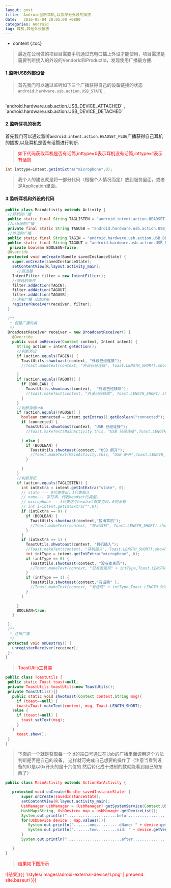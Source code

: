 ```yaml
---
layout: post
title:  Android监听耳机,以及部分外设的插拔
date:   2016-05-04 20:05:00 +0800
categories: Android
tag: 耳机,其他外设插拔
---
```


* content
{:toc}


> 最近在公司做的项目目需要手机通过充电口插上外设才能使用，项目需求是需要判断接入的外设的VendorId和ProductId，发现使用广播最方便.

#### 1.监听USB外部设备

>首先我门可以通过监听如下三个广播获得自己的设备链接的状态
<br/>`android.hardware.usb.action.USB_STATE` ,
<br/>
`android.hardware.usb.action.USB_DEVICE_ATTACHED` ,
<br/>
`android.hardware.usb.action.USB_DEVICE_DETACHED`


#### 2.监听耳机的状态
首先我门可以通过监听`android.intent.action.HEADSET_PLUG`广播获得自己耳机的插拔,以及耳机是否有话筒进行判断.

> <font color = "red"> 如下代码获取耳机是否有话筒,inttype=0表示耳机没有话筒,inttype=1表示有话筒</font>

```java
int inttype=intent.getIntExtra("microphone",0);
```

> 我个人的建议就是将一部分代码（根据个人情况而定）放到服务里面，或者是Application里面。

#### 3.监听耳机和外设的代码

```java
public class MainActivity extends Activity {
 //耳机的广播
 public static final String TAGLISTEN = "android.intent.action.HEADSET_PLUG";
 //usb线的广播
 private final static String TAGUSB = "android.hardware.usb.action.USB_STATE";
 //外设的广播
 public static final String TAGIN = "android.hardware.usb.action.USB_DEVICE_ATTACHED";
 public static final String TAGOUT = "android.hardware.usb.action.USB_DEVICE_DETACHED";
  private boolean BOOLEAN=false;
 @Override
 protected void onCreate(Bundle savedInstanceState) {
   super.onCreate(savedInstanceState);
   setContentView(R.layout.activity_main);
     //赛选器
   IntentFilter filter = new IntentFilter();
   //筛选的条件
   filter.addAction(TAGIN);
   filter.addAction(TAGOUT);
   filter.addAction(TAGUSB);
   //注册广播 动态注册
   registerReceiver(receiver, filter);
 }

 /**
  * 创建广播的类
  */
 BroadcastReceiver receiver = new BroadcastReceiver() {
   @Override
   public void onReceive(Context context, Intent intent) {
     String action = intent.getAction();
     //判断外设
     if (action.equals(TAGIN)) {
       ToastUtils.shwotoast(context, "外设已经连接");
       //Toast.makeText(context, "外设已经连接", Toast.LENGTH_SHORT).show();

     }
     if (action.equals(TAGOUT)) {
       if (BOOLEAN) {
         ToastUtils.shwotoast(context,  "外设已经移除");
         //Toast.makeText(context, "外设已经移除", Toast.LENGTH_SHORT).show();
       }
     }
     //判断存储usb
     if (action.equals(TAGUSB)) {
       boolean connected = intent.getExtras().getBoolean("connected");
       if (connected) {
         ToastUtils.shwotoast(context, "USB 已经连接");
         //Toast.makeText(MainActivity.this, "USB 已经连接",Toast.LENGTH_SHORT).show();

       } else {
         if (BOOLEAN) {
           ToastUtils.shwotoast(context, "USB 断开");
           //Toast.makeText(MainActivity.this, "USB 断开",Toast.LENGTH_SHORT).show();
         }

       }
     }
     //判断耳机
     if (action.equals(TAGLISTEN)) {
       int intExtra = intent.getIntExtra("state", 0);
       // state --- 0代表拔出，1代表插入
       // name--- 字符串，代表headset的类型。
       // microphone -- 1代表这个headset有麦克风，0则没有
       // int i=intent.getIntExtra("",0);
       if (intExtra == 0) {
         if (BOOLEAN) {
           ToastUtils.shwotoast(context,"拔出耳机");
           //Toast.makeText(context, "拔出耳机", Toast.LENGTH_SHORT).show();
         }
       }
       if (intExtra == 1) {
         ToastUtils.shwotoast(context, "耳机插入");
         //Toast.makeText(context, "耳机插入", Toast.LENGTH_SHORT).show();
         int intType = intent.getIntExtra("microphone", 0);
         if (intType == 0) {
           ToastUtils.shwotoast(context, "没有麦克风");
           //Toast.makeText(context, "没有麦克风" + intType,Toast.LENGTH_SHORT).show();
         }
         if (intType == 1) {
           ToastUtils.shwotoast(context,"有话筒" );
           //Toast.makeText(context, "有话筒" + intType,Toast.LENGTH_SHORT).show();
         }
       }

     }
     BOOLEAN=true;
   }

 };
 /**
  * 注销广播
  */
 protected void onDestroy() {
   unregisterReceiver(receiver);
 };
}
```

> <font color = "red"> ToastUtils工具类

```java
public class ToastUtils {
 public static Toast toast=null;
 private ToastUtils toastUtils=new ToastUtils();
 private ToastUtils(){}
   public static void shwotoast(Context context,String msg){
     if (toast==null) {
     toast=Toast.makeText(context, msg, Toast.LENGTH_SHORT);
   }else {
     if (toast!=null) {
       toast.setText(msg);
     }
   }
     toast.show();
 }
}
```

> 下面的一个就是获取每一个Id的端口号通过在Usb的广播里面调用这个方法判断是否是自己的设备，
这样就可完成自己想要的操作了（注意当看到设备的ID是以0x开头的是十六位的 然后转化成十进制的数就能看到自己的东西了）

```java
public class MainActivity extends ActionBarActivity {

   protected void onCreate(Bundle savedInstanceState) {
       super.onCreate(savedInstanceState);
       setContentView(R.layout.activity_main);
       UsbManager usbManager = (UsbManager) getSystemService(Context.USB_SERVICE);
       HashMap<String, UsbDevice> map = usbManager.getDeviceList();
       System.out.println("......................befor....................................");
       for(UsbDevice device : map.values()){
          System.out.println(".......one..........dName: " + device.getDeviceName());
          System.out.println(".......tow.........vid: " + device.getVendorId() + "\t pid: " + device.getProductId());
       }
       System.out.println("........................after..................................");

   }
}
```

> <font color = "red">结果如下图所示

![结果]({{ '/styles/images/adroid-external-device/1.png' | prepend: site.baseurl  }})
